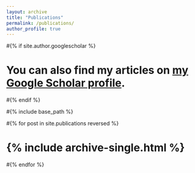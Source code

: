 ```yaml
---
layout: archive
title: "Publications"
permalink: /publications/
author_profile: true
---
```




#{% if site.author.googlescholar %}
#  <div class="wordwrap">You can also find my articles on <a href="{{[site.author.googlescholar](https://scholar.google.com/citations?user=MmARrhAAAAAJ&hl=zh-CN)}}">my Google Scholar profile</a>.</div>
#{% endif %}

#{% include base_path %}

#{% for post in site.publications reversed %}
#  {% include archive-single.html %}
#{% endfor %}
